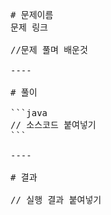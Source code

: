 <pre>
# 문제이름
문제 링크

//문제 풀며 배운것

----

# 풀이

```java
// 소스코드 붙여넣기
```

----

# 결과

// 실행 결과 붙여넣기
</pre>
